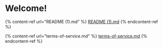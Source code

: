 # Welcome!



{% content-ref url="README (1).md" %}
[README (1).md](<README (1).md>)
{% endcontent-ref %}

{% content-ref url="terms-of-service.md" %}
[terms-of-service.md](terms-of-service.md)
{% endcontent-ref %}
